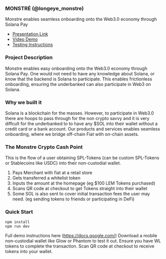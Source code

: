 ### MONSTRÉ (@longeye_monstre)

Monstre enables seamless onboarding onto the Web3.0 economy through Solana Pay
- [Presentation Link](https://docs.google.com/)
- [Video Demo](https://www.youtube.com/)
- [Testing Instructions](https://docs.google.com/)

### Project Description
Monstre enables easy onboarding onto the Web3.0 economy through Solana Pay. One would not need to have any knowledge about Solana, or know that the backend is Solana to participate. This enables frictionless onboarding, ensuring the underbanked can also participate in Web3 on Solana. 

### Why we built it
Solana is a blockchain for the masses. However, to participate in Web3.0 there are hoops to pass through for the non crypto savvy and it is very diffcult for the underbanked to to have any $SOL into their wallet without a credit card or a bank account. Our products and services enables seamless onboarding, where we bridge off-chain Fiat with on-chain assets. 

### The Monstre Crypto Cash Point
This is the flow of a user obtaining SPL-Tokens (can be custom SPL-Tokens or Stablecoins like USDC) into their non-custodial wallet. 
1. Pays Merchant with fiat at a retail store 
2. Gets transferred a whitelist token
3. Inputs the amount at the homepage (eg $100 LEM Tokens purchased)
4. Scans QR code at checkout to get Tokens straight into their wallet
5. Some SOL is also sent to cover initial transaction fees the user may need. (eg sending tokens to friends or participating in DeFi)

### Quick Start

```
npm install
npm run dev
```
Full demo instructions here (https://docs.google.com/)
Download a mobile non-custodial wallet like Glow or Phantom to test it out. Ensure you have WL tokens to complete the transaction. Scan QR code at checkout to receive tokens into your wallet. 